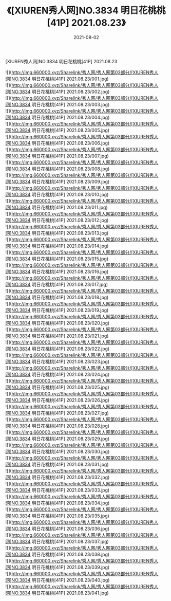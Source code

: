 ﻿---
layout: post
title:  《[XIUREN秀人网]NO.3834 明日花桃桃[41P] 2021.08.23》
date:   2021-08-02
img: http://img.660000.xyz/Sharelink/秀人网/秀人网第03部分/[XIUREN秀人网]NO.3834 明日花桃桃[41P] 2021.08.23/000.jpg
categories: [美女, 清纯, 唯美]
---

[XIUREN秀人网]NO.3834 明日花桃桃[41P] 2021.08.23

  ![](http://img.660000.xyz/Sharelink/秀人网/秀人网第03部分/[XIUREN秀人网]NO.3834 明日花桃桃[41P] 2021.08.23/001.jpg) <br> ![](http://img.660000.xyz/Sharelink/秀人网/秀人网第03部分/[XIUREN秀人网]NO.3834 明日花桃桃[41P] 2021.08.23/002.jpg) <br> ![](http://img.660000.xyz/Sharelink/秀人网/秀人网第03部分/[XIUREN秀人网]NO.3834 明日花桃桃[41P] 2021.08.23/003.jpg) <br> ![](http://img.660000.xyz/Sharelink/秀人网/秀人网第03部分/[XIUREN秀人网]NO.3834 明日花桃桃[41P] 2021.08.23/004.jpg) <br> ![](http://img.660000.xyz/Sharelink/秀人网/秀人网第03部分/[XIUREN秀人网]NO.3834 明日花桃桃[41P] 2021.08.23/005.jpg) <br> ![](http://img.660000.xyz/Sharelink/秀人网/秀人网第03部分/[XIUREN秀人网]NO.3834 明日花桃桃[41P] 2021.08.23/006.jpg) <br> ![](http://img.660000.xyz/Sharelink/秀人网/秀人网第03部分/[XIUREN秀人网]NO.3834 明日花桃桃[41P] 2021.08.23/007.jpg) <br> ![](http://img.660000.xyz/Sharelink/秀人网/秀人网第03部分/[XIUREN秀人网]NO.3834 明日花桃桃[41P] 2021.08.23/008.jpg) <br> ![](http://img.660000.xyz/Sharelink/秀人网/秀人网第03部分/[XIUREN秀人网]NO.3834 明日花桃桃[41P] 2021.08.23/009.jpg) <br> ![](http://img.660000.xyz/Sharelink/秀人网/秀人网第03部分/[XIUREN秀人网]NO.3834 明日花桃桃[41P] 2021.08.23/010.jpg) <br> ![](http://img.660000.xyz/Sharelink/秀人网/秀人网第03部分/[XIUREN秀人网]NO.3834 明日花桃桃[41P] 2021.08.23/011.jpg) <br> ![](http://img.660000.xyz/Sharelink/秀人网/秀人网第03部分/[XIUREN秀人网]NO.3834 明日花桃桃[41P] 2021.08.23/012.jpg) <br> ![](http://img.660000.xyz/Sharelink/秀人网/秀人网第03部分/[XIUREN秀人网]NO.3834 明日花桃桃[41P] 2021.08.23/013.jpg) <br> ![](http://img.660000.xyz/Sharelink/秀人网/秀人网第03部分/[XIUREN秀人网]NO.3834 明日花桃桃[41P] 2021.08.23/014.jpg) <br> ![](http://img.660000.xyz/Sharelink/秀人网/秀人网第03部分/[XIUREN秀人网]NO.3834 明日花桃桃[41P] 2021.08.23/015.jpg) <br> ![](http://img.660000.xyz/Sharelink/秀人网/秀人网第03部分/[XIUREN秀人网]NO.3834 明日花桃桃[41P] 2021.08.23/016.jpg) <br> ![](http://img.660000.xyz/Sharelink/秀人网/秀人网第03部分/[XIUREN秀人网]NO.3834 明日花桃桃[41P] 2021.08.23/017.jpg) <br> ![](http://img.660000.xyz/Sharelink/秀人网/秀人网第03部分/[XIUREN秀人网]NO.3834 明日花桃桃[41P] 2021.08.23/018.jpg) <br> ![](http://img.660000.xyz/Sharelink/秀人网/秀人网第03部分/[XIUREN秀人网]NO.3834 明日花桃桃[41P] 2021.08.23/019.jpg) <br> ![](http://img.660000.xyz/Sharelink/秀人网/秀人网第03部分/[XIUREN秀人网]NO.3834 明日花桃桃[41P] 2021.08.23/020.jpg) <br> ![](http://img.660000.xyz/Sharelink/秀人网/秀人网第03部分/[XIUREN秀人网]NO.3834 明日花桃桃[41P] 2021.08.23/021.jpg) <br> ![](http://img.660000.xyz/Sharelink/秀人网/秀人网第03部分/[XIUREN秀人网]NO.3834 明日花桃桃[41P] 2021.08.23/022.jpg) <br> ![](http://img.660000.xyz/Sharelink/秀人网/秀人网第03部分/[XIUREN秀人网]NO.3834 明日花桃桃[41P] 2021.08.23/023.jpg) <br> ![](http://img.660000.xyz/Sharelink/秀人网/秀人网第03部分/[XIUREN秀人网]NO.3834 明日花桃桃[41P] 2021.08.23/024.jpg) <br> ![](http://img.660000.xyz/Sharelink/秀人网/秀人网第03部分/[XIUREN秀人网]NO.3834 明日花桃桃[41P] 2021.08.23/025.jpg) <br> ![](http://img.660000.xyz/Sharelink/秀人网/秀人网第03部分/[XIUREN秀人网]NO.3834 明日花桃桃[41P] 2021.08.23/026.jpg) <br> ![](http://img.660000.xyz/Sharelink/秀人网/秀人网第03部分/[XIUREN秀人网]NO.3834 明日花桃桃[41P] 2021.08.23/027.jpg) <br> ![](http://img.660000.xyz/Sharelink/秀人网/秀人网第03部分/[XIUREN秀人网]NO.3834 明日花桃桃[41P] 2021.08.23/028.jpg) <br> ![](http://img.660000.xyz/Sharelink/秀人网/秀人网第03部分/[XIUREN秀人网]NO.3834 明日花桃桃[41P] 2021.08.23/029.jpg) <br> ![](http://img.660000.xyz/Sharelink/秀人网/秀人网第03部分/[XIUREN秀人网]NO.3834 明日花桃桃[41P] 2021.08.23/030.jpg) <br> ![](http://img.660000.xyz/Sharelink/秀人网/秀人网第03部分/[XIUREN秀人网]NO.3834 明日花桃桃[41P] 2021.08.23/031.jpg) <br> ![](http://img.660000.xyz/Sharelink/秀人网/秀人网第03部分/[XIUREN秀人网]NO.3834 明日花桃桃[41P] 2021.08.23/032.jpg) <br> ![](http://img.660000.xyz/Sharelink/秀人网/秀人网第03部分/[XIUREN秀人网]NO.3834 明日花桃桃[41P] 2021.08.23/033.jpg) <br> ![](http://img.660000.xyz/Sharelink/秀人网/秀人网第03部分/[XIUREN秀人网]NO.3834 明日花桃桃[41P] 2021.08.23/034.jpg) <br> ![](http://img.660000.xyz/Sharelink/秀人网/秀人网第03部分/[XIUREN秀人网]NO.3834 明日花桃桃[41P] 2021.08.23/035.jpg) <br> ![](http://img.660000.xyz/Sharelink/秀人网/秀人网第03部分/[XIUREN秀人网]NO.3834 明日花桃桃[41P] 2021.08.23/036.jpg) <br> ![](http://img.660000.xyz/Sharelink/秀人网/秀人网第03部分/[XIUREN秀人网]NO.3834 明日花桃桃[41P] 2021.08.23/037.jpg) <br> ![](http://img.660000.xyz/Sharelink/秀人网/秀人网第03部分/[XIUREN秀人网]NO.3834 明日花桃桃[41P] 2021.08.23/038.jpg) <br> ![](http://img.660000.xyz/Sharelink/秀人网/秀人网第03部分/[XIUREN秀人网]NO.3834 明日花桃桃[41P] 2021.08.23/039.jpg) <br> ![](http://img.660000.xyz/Sharelink/秀人网/秀人网第03部分/[XIUREN秀人网]NO.3834 明日花桃桃[41P] 2021.08.23/040.jpg) <br> ![](http://img.660000.xyz/Sharelink/秀人网/秀人网第03部分/[XIUREN秀人网]NO.3834 明日花桃桃[41P] 2021.08.23/041.jpg) <br>